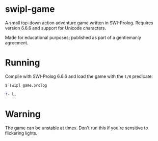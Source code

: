 # swipl-game
A small top-down action adventure game written in SWI-Prolog. Requires version 6.6.6 and support for Unicode characters.

Made for educational purposes; published as part of a gentlemanly agreement.
# Running
Compile with SWI-Prolog 6.6.6 and load the game with the `l/0` predicate:
```bash
$ swipl game.prolog
```
```prolog
?- l.
```
# Warning
The game can be unstable at times. Don't run this if you're sensitive to flickering lights.
